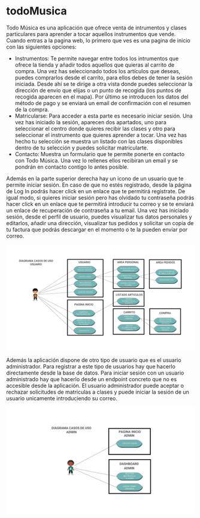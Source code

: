 # todoMusica

<p>Todo Música es una aplicación que ofrece venta de intrumentos y clases particulares para aprender
a tocar aquellos instrumentos que vende.
Cuando entras a la pagina web, lo primero que ves es una pagina de inicio con las siguientes opciones:
    <ul>
        <li>Instrumentos: Te permite navegar entre todos los intrumentos que ofrece la tienda y añadir todos aquellos
        que quieras al carrito de compra. Una vez has seleccionado todos los artículos que deseas, puedes
        comprarlos desde el carrito, para ellos debes de tener la sesión iniciada. Desde ahí se te dirige a otra vista donde puedes seleccionar la
        dirección de envío que elijas o un punto de recogida (los puntos de recogida aparecen en el mapa). 
        Por último se introducen los datos del método de pago y se enviará un email de confirmación con el resumen de la compra.</li>
        <li>Matricularse: Para acceder a esta parte es necesario iniciar sesión. Una vez has iniciado la sesión,
        aparecen dos apartados, uno para seleccionar el centro donde quieres recibir las clases y otro para
        seleccionar el instrumento que quieres aprender a tocar. Una vez has hecho tu selección se muestra un
        listado con las clases disponibles dentro de tu selección y puedes solicitar matricularte.</li>
        <li>Contacto: Muestra un formulario que te permite ponerte en contacto con Todo Música. Una vez lo rellenes ellos recibiran un email y se pondrán en contacto contigo lo antes posible.</li>
    </ul>
    
    

Además en la parte superior derecha hay un icono de un usuario que te permite iniciar sesión. En caso de que no estés registrado, desde la página de Log In podrás hacer click en un enlace que te permitirá registrate. De igual modo, si quieres iniciar sesión pero has olvidado tu contraseña podrás hacer click en un enlace que te permitirá 
introducir tu correo y se te enviará un enlace de recuperación de contraseña a tu email.
Una vez has iniciado sesión, desde el perfil de usuario, puedes visualizar tus datos personales y editarlos, añadir una dirección, visualizar tus pedidos y solicitar un copia de tu factura que podrás descargar en el momento o te la pueden enviar por correo.
</p>
<img src="./docs/Img_doc/Caso de uso User.png">
<p>
Además la aplicación dispone de otro tipo de usuario que es el usuario administrador. Para registrar a este tipo 
de usuarios hay que hacerlo directamente desde la base de datos. Para iniciar sesión con un usuario administrado
hay que hacerlo desde un endpoint concreto que no es accesible desde la aplicación. El usuario administrador puede
aceptar o rechazar solicitudes de matriculas a clases y puede iniciar la sesión de un usuario unicamente introduciendo su correo.
</p>

<img src="./docs/Img_doc/Caso de uso Admin.png">
